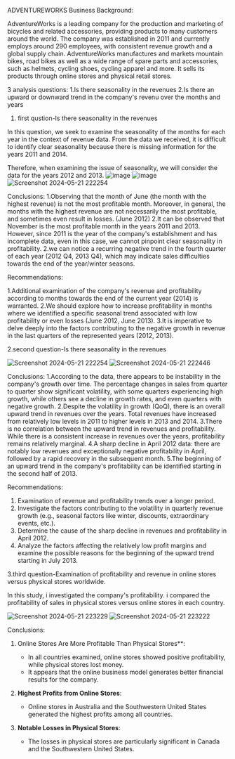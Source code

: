 ADVENTUREWORKS
Business Background:

AdventureWorks is a leading company for the production and marketing of bicycles and related accessories, providing products to many customers around the world.
The company was established in 2011 and currently employs around 290 employees, with consistent revenue growth and a global supply chain.
AdventureWorks manufactures and markets mountain bikes, road bikes as well as a wide range of spare parts and accessories, such as helmets, cycling shoes, cycling apparel and more.
It sells its products through online stores and physical retail stores.


3 analysis questions:
1.Is there seasonality in the revenues
2.Is there an upward or downward trend in the company's revenu over the months and years




1. first qustion-Is there seasonality in the revenues

In this question, we seek to examine the seasonality of the months for each year in the context of revenue data. From the data we received, it is difficult to identify clear seasonality because there is missing information for the years 2011 and 2014.

Therefore, when examining the issue of seasonality, we will consider the data for the years 2012 and 2013.
![image](https://github.com/tomerItzack/adventureWorks/assets/117035943/06fa8b25-1253-40c2-b999-0a00bc400cd9)
![image](https://github.com/tomerItzack/adventureWorks/assets/117035943/75ef6cb9-b05e-4194-b960-3c20f6973710)
![Screenshot 2024-05-21 222254](https://github.com/tomerItzack/adventureWorks/assets/117035943/65f883cd-fb2a-4fad-8a67-516f6cd95c2d)




Conclusions:
1.Observing that the month of June (the month with the highest revenue) is not the most profitable month. Moreover, in general, the months with the highest revenue are not necessarily the most profitable, and sometimes even result in losses. (June 2012)
2.It can be observed that November is the most profitable month in the years 2011 and 2013. However, since 2011 is the year of the company's establishment and has incomplete data, even in this case, we cannot pinpoint clear seasonality in profitability.
2.we can notice a recurring negative trend in the fourth quarter of each year (2012 Q4, 2013 Q4), which may indicate sales difficulties towards the end of the year/winter seasons.

Recommendations:

1.Additional examination of the company's revenue and profitability according to months towards the end of the current year (2014) is warranted.
2.We should explore how to increase profitability in months where we identified a specific seasonal trend associated with low profitability or even losses (June 2012, June 2013).
3.It is imperative to delve deeply into the factors contributing to the negative growth in revenue in the last quarters of the represented years (2012, 2013).




2.second question-Is there seasonality in the revenues

![Screenshot 2024-05-21 222254](https://github.com/tomerItzack/adventureWorks/assets/117035943/65f883cd-fb2a-4fad-8a67-516f6cd95c2d)
![Screenshot 2024-05-21 222446](https://github.com/tomerItzack/adventureWorks/assets/117035943/7a9ec5a9-723f-4ec4-b78c-547d8e53568b)



Conclusions:
1.According to the data, there appears to be instability in the company's growth over time. The percentage changes in sales from quarter to quarter show significant volatility, with some quarters experiencing high growth, while others see a decline in growth rates, and even quarters with negative growth.
2.Despite the volatility in growth (QoQ), there is an overall upward trend in revenues over the years. Total revenues have increased from relatively low levels in 2011 to higher levels in 2013 and 2014.
3.There is no correlation between the upward trend in revenues and profitability. While there is a consistent increase in revenues over the years, profitability remains relatively marginal.
4.A sharp decline in April 2012 data: there are notably low revenues and exceptionally negative profitability in April, followed by a rapid recovery in the subsequent month.
5.The beginning of an upward trend in the company's profitability can be identified starting in the second half of 2013.

Recommendations:
1. Examination of revenue and profitability trends over a longer period.
2. Investigate the factors contributing to the volatility in quarterly revenue growth (e.g., seasonal factors like winter, discounts, extraordinary events, etc.).
3. Determine the cause of the sharp decline in revenues and profitability in April 2012.
4. Analyze the factors affecting the relatively low profit margins and examine the possible reasons for the beginning of the upward trend starting in July 2013.



3.third question-Examination of profitability and revenue in online stores versus physical stores worldwide.


In this study, i investigated the company's profitability. i compared the profitability of sales in physical stores versus online stores in each country.

![Screenshot 2024-05-21 223229](https://github.com/tomerItzack/adventureWorks/assets/117035943/56217577-8828-49c0-830a-cccf31c72117)
![Screenshot 2024-05-21 223222](https://github.com/tomerItzack/adventureWorks/assets/117035943/6b05302b-ae71-4870-9b0c-6c45b2a7cb36)

Conclusions:
1. Online Stores Are More Profitable Than Physical Stores**:
    - In all countries examined, online stores showed positive profitability, while physical stores lost money.
    - It appears that the online business model generates better financial results for the company.

2. **Highest Profits from Online Stores**:
    - Online stores in Australia and the Southwestern United States generated the highest profits among all countries.

3. **Notable Losses in Physical Stores**:
    - The losses in physical stores are particularly significant in Canada and the Southwestern United States.







































